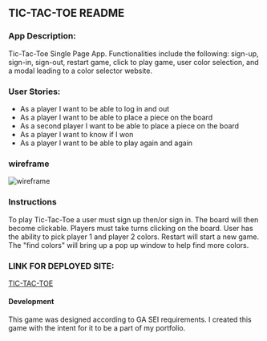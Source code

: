 ## TIC-TAC-TOE README   
### App Description: 
Tic-Tac-Toe Single Page App. Functionalities include the following: sign-up, sign-in, sign-out, restart game, click to play game, user color selection, and a modal leading to a color selector website. 


### User Stories:
* As a player I want to be able to log in and out
* As a player I want to be able to place a piece on the board
* As a second player I want to be able to place a piece on the board
* As a player I want to know if I won
* As a player I want to be able to play again and again

### wireframe
![wireframe](https://i.imgur.com/t3evIuW.png)

### Instructions
To play Tic-Tac-Toe a user must sign up then/or sign in. The board will then become clickable. Players must take turns clicking on the board. User has the ability to pick player 1 and player 2 colors. Restart will start a new game. The "find colors" will bring up a pop up window to help find more colors.

### LINK FOR DEPLOYED SITE: 
[TIC-TAC-TOE](https://christianheuchert.github.io/TIC-TAC-TOE-client/)

#### Development
This game was designed according to GA SEI requirements. I created this game with the intent for it to be a part of my portfolio. 